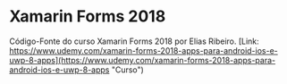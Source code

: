 # Xamarin Forms 2018
Código-Fonte do curso Xamarin Forms 2018 por Elias Ribeiro.
[Link: https://www.udemy.com/xamarin-forms-2018-apps-para-android-ios-e-uwp-8-apps](https://www.udemy.com/xamarin-forms-2018-apps-para-android-ios-e-uwp-8-apps "Curso")
